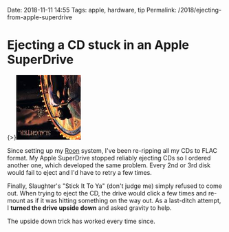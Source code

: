 Date: 2018-11-11 14:55
Tags: apple, hardware, tip
Permalink: /2018/ejecting-from-apple-superdrive


# Ejecting a CD stuck in an Apple SuperDrive

{>}![](/_img/2018/2018-11-11_slaughter.jpg)

Since setting up my [Roon](https://roonlabs.com) system, I've been re-ripping all my CDs to FLAC format. My Apple SuperDrive stopped reliably ejecting CDs so I ordered another one, which developed the same problem. Every 2nd or 3rd disk would fail to eject and I'd have to retry a few times. 

Finally, Slaughter's "Stick It To Ya" (don't judge me) simply refused to come out. When trying to eject the CD, the drive would click a few times and re-mount as if it was hitting something on the way out. As a last-ditch attempt, I **turned the drive upside down** and asked gravity to help.

The upside down trick has worked every time since.

